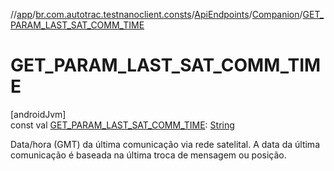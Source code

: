 //[app](../../../../index.md)/[br.com.autotrac.testnanoclient.consts](../../index.md)/[ApiEndpoints](../index.md)/[Companion](index.md)/[GET_PARAM_LAST_SAT_COMM_TIME](-g-e-t_-p-a-r-a-m_-l-a-s-t_-s-a-t_-c-o-m-m_-t-i-m-e.md)

# GET_PARAM_LAST_SAT_COMM_TIME

[androidJvm]\
const val [GET_PARAM_LAST_SAT_COMM_TIME](-g-e-t_-p-a-r-a-m_-l-a-s-t_-s-a-t_-c-o-m-m_-t-i-m-e.md): [String](https://kotlinlang.org/api/latest/jvm/stdlib/kotlin/-string/index.html)

Data/hora (GMT) da última comunicação via rede satelital. A data da última comunicação é baseada na última troca de mensagem ou posição.
